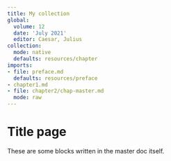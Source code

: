 ```yaml
---
title: My collection
global: 
  volume: 12
  date: 'July 2021'
  editor: Caesar, Julius
collection:
  mode: native
  defaults: resources/chapter
imports:
- file: preface.md
  defaults: resources/preface
- chapter1.md
- file: chapter2/chap-master.md
  mode: raw
---
```


# Title page

These are some blocks written in the master doc itself.